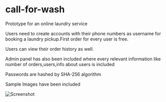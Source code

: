 # call-for-wash
Prototype for an online laundry service

Users need to create accounts with their phone numbers as username for booking a laundry pickup.First order for every user is free.

Users can view their order history as well.

Admin panel has also been included where every relevant information like number of orders,users,info about users is included

Passwords are hashed by SHA-256 algorithm

Sample Images have been included

![Screenshot](1.png)
